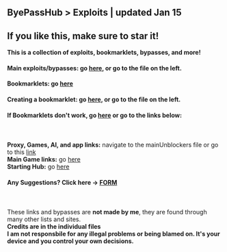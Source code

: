 ## ByePassHub > Exploits | updated Jan 15
## If you like this, make sure to star it!
**This is a collection of exploits, bookmarklets, bypasses, and more!** <br>
#### Main exploits/bypasses: go [here](https://github.com/wea-f/ByePassHub/blob/main/Exploits/Exploits%5CBypasses.md), or go to the file on the left.
#### Bookmarklets: go [here](https://github.com/wea-f/ByePassHub/blob/main/Exploits/Bookmarklets.md)
#### Creating a bookmarklet: go [here](https://github.com/wea-f/ByePassHub/blob/main/Exploits/CreatingBookmarklets.md), or go to the file on the left.
#### If Bookmarklets don't work, go [here](https://github.com/wea-f/ByePassHub/blob/main/Exploits/Downgrading.md) or go to the links below:
<br> <br>
**Proxy, Games, AI, and app links:** navigate to the mainUnblockers file or go to this [link](https://github.com/wea-f/ByePassHub/blob/main/mainUnblockers.md) <br>
**Main Game links:** go [here](https://github.com/wea-f/ByePassHub/blob/main/Games.md) <br>
**Starting Hub:** go [here](https://github.com/wea-f/ByePassHub/) <br>

#### Any Suggestions? Click here -> [FORM](https://forms.gle/FaHsGQxFTnZ6uSvn9) <br>

<br> <br>
These links and bypasses are **not made by me**, they are found through many other lists and sites. <br>**Credits are in the individual files** <br>
**I am not responsbile for any illegal problems or being blamed on. It's your device and you control your own decisions.**
